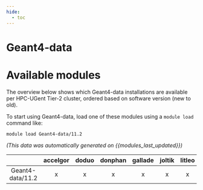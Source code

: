 ```yaml
---
hide:
  - toc
---
```


Geant4-data
===========

# Available modules


The overview below shows which Geant4-data installations are available per HPC-UGent Tier-2 cluster, ordered based on software version (new to old).

To start using Geant4-data, load one of these modules using a `module load` command like:

```shell
module load Geant4-data/11.2
```

*(This data was automatically generated on {{modules_last_updated}})*  

| |accelgor|doduo|donphan|gallade|joltik|litleo|shinx|
| :---: | :---: | :---: | :---: | :---: | :---: | :---: | :---: |
|Geant4-data/11.2|x|x|x|x|x|x|x|
